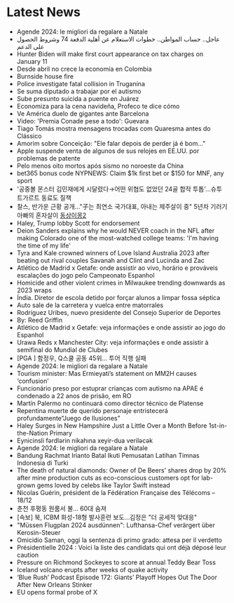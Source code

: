 # Latest News
-  Agende 2024: le migliori da regalare a Natale
-  عاجل.. حساب المواطن.. خطوات الاستعلام عن أهلية الدفعة 74 وشروط الحصول على الدعم
-  Hunter Biden will make first court appearance on tax charges on January 11
-  Desde abril no crece la economía en Colombia
-  Burnside house fire
-  Police investigate fatal collision in Truganina
-  Se suma diputado a trabajar por el autismo
-  Sube presunto suicida a puente en Juárez
-  Economiza para la cena navideña, Profeco te dice cómo
-  Ve América duelo de gigantes ante Barcelona
-  Video: 'Premia Conade pese a todo': Guevara
-  Tiago Tomás mostra mensagens trocadas com Quaresma antes do Clássico
-  Amorim sobre Conceição: "Ele falar depois de perder já é bom..."
-  Apple suspende venta de algunos de sus relojes en EE.UU. por problemas de patente
-  Pelo menos oito mortos após sismo no noroeste da China
-  bet365 bonus code NYPNEWS: Claim $1k first bet or $150 for MNF, any sport
-  '공중볼 몬스터 김민재에게 시달렸다→어떤 위협도 없었던 24골 합작 투톱'…슈투트가르트 동료도 질책
-  찰스, 반가운 근황 공개…"子는 최연소 국가대표, 아내는 제주살이 중" 5년차 기러기 아빠의 혼자살이 [동상이몽2](종합)
-  Haley, Trump lobby Scott for endorsement
-  Deion Sanders explains why he would NEVER coach in the NFL after making Colorado one of the most-watched college teams: 'I'm having the time of my life'
-  Tyra and Kale crowned winners of Love Island Australia 2023 after beating out rival couples Savanah and Clint and Lucinda and Zac
-  Atlético de Madrid x Getafe: onde assistir ao vivo, horário e prováveis escalações do jogo pelo Campeonato Espanhol
-  Homicide and other violent crimes in Milwaukee trending downwards as 2023 wraps
-  Índia. Diretor de escola detido por forçar alunos a limpar fossa séptica
-  Auto sale de la carretera y vuelca entre matorrales
-  Rodríguez Uribes, nuevo presidente del Consejo Superior de Deportes
-  By: Reed Griffin
-  Atlético de Madrid x Getafe: veja informações e onde assistir ao jogo do Espanhol
-  Urawa Reds x Manchester City: veja informações e onde assistir à semifinal do Mundial de Clubes
-  [PGA ] 함정우, Q스쿨 공동 45위... 투어 직행 실패
-  Agende 2024: le migliori da regalare a Natale
-  Tourism minister: Mas Ermieyati’s statement on MM2H causes ‘confusion’
-  Funcionário preso por estuprar crianças com autismo na APAE é condenado a 22 anos de prisão, em RO
-  Martín Palermo no continuará como director técnico de Platense
-  Repentina muerte de querido personaje entristecerá profundamente“Juego de Ilusiones”
-  Haley Surges in New Hampshire Just a Little Over a Month Before 1st-in-the-Nation Primary
-  Eynicinsli fərdlərin nikahına xeyir-dua veriləcək
-  Agende 2024: le migliori da regalare a Natale
-  Bandung Rachmat Irianto Batal Ikuti Pemusatan Latihan Timnas Indonesia di Turki
-  The death of natural diamonds: Owner of De Beers' shares drop by 20% after mine production cuts as eco-conscious customers opt for lab-grown gems loved by celebs like Taylor Swift instead
-  Nicolas Guérin, président de la Fédération Française des Télécoms – 18/12
-  춘천 후평동 원룸서 불… 60대 숨져
-  [속보] 북, ICBM 화성-18형 발사훈련 보도…김정은 "더 공세적 맞대응"
-  "Müssen Flugplan 2024 ausdünnen": Lufthansa-Chef verärgert über Kerosin-Steuer
-  Omicidio Saman, oggi la sentenza di primo grado: attesa per il verdetto
-  Présidentielle 2024 : Voici la liste des candidats qui ont déjà déposé leur caution
-  Pressure on Richmond Sockeyes to score at annual Teddy Bear Toss
-  Iceland volcano erupts after weeks of quake activity
-  ‘Blue Rush’ Podcast Episode 172: Giants’ Playoff Hopes Out The Door After New Orleans Stinker
-  EU opens formal probe of X
